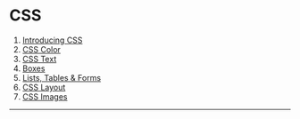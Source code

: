 # CSS

1. [Introducing CSS](https://github.com/olem-diga/CSS/blob/main/0.%20Introducing%20CSS/Introducing%20CSS.md)
2. [CSS Color](https://github.com/olem-diga/CSS/blob/main/1.%20Color/CSS%20Color.md)
3. [CSS Text](https://github.com/olem-diga/CSS/blob/main/2.%20Text/CSS%20Text.md)
4. [Boxes]()
5. [Lists, Tables & Forms]()
6. [CSS Layout]()
7. [CSS Images]()

---

